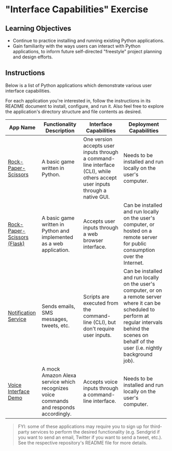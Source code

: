 # "Interface Capabilities" Exercise

## Learning Objectives

  + Continue to practice installing and running existing Python applications.
  + Gain familiarity with the ways users can interact with Python applications, to inform future self-directed "freestyle" project planning and design efforts.


## Instructions

Below is a list of Python applications which demonstrate various user interface capabilities.

For each application you're interested in, follow the instructions in its README document to install, configure, and run it. Also feel free to explore the application's directory structure and file contents as desired.

App Name | Functionality Description | Interface Capabilities | Deployment Capabilities
--- | --- | --- | ---
[Rock-Paper-Scissors](https://github.com/prof-rossetti/rock-paper-scissors-py) | A basic game written in Python. | One version accepts user inputs through a command-line interface (CLI), while others accept user inputs through a native GUI. | Needs to be installed and run locally on the user's computer.
[Rock-Paper-Scissors (Flask)](https://github.com/prof-rossetti/rock-paper-scissors-flask) | A basic game written in Python and implemented as a web application. | Accepts user inputs through a web browser interface. | Can be installed and run locally on the user's computer, or hosted on a remote server for public consumption over the Internet.
[Notification Service](https://github.com/prof-rossetti/notification-service-py) | Sends emails, SMS messages, tweets, etc. | Scripts are executed from the command-line (CLI), but don't require user inputs.| Can be installed and run locally on the user's computer, or on a remote server where it can be scheduled to perform at regular intervals behind the scenes on behalf of the user (i.e. nightly background job).
[Voice Interface Demo](https://github.com/prof-rossetti/voice-interface-demo-py) | A mock Amazon Alexa service which recognizes voice commands and responds accordingly. | Accepts voice inputs through a command-line interface. | Needs to be installed and run locally on the user's computer.

> FYI: some of these applications may require you to sign up for third-party services to perform the desired functionality (e.g. Sendgrid if you want to send an email, Twitter if you want to send a tweet, etc.). See the respective repository's README file for more details.
